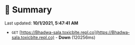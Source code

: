 # 📖 Summary
Last updated: **10/1/2021, 5:47:41 AM**

- `GET` [https://Bhadwa-sala.toxicblte.repl.co](https://Bhadwa-sala.toxicblte.repl.co) - **Down** (120256ms)
